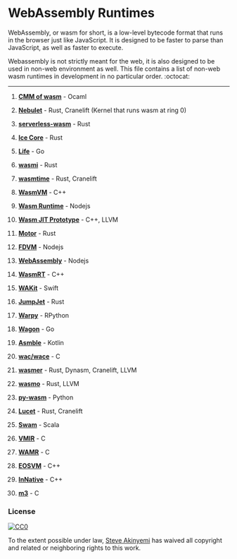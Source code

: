 # WebAssembly Runtimes
WebAssembly, or wasm for short, is a low-level bytecode format that runs in the browser just like JavaScript.
It is designed to be faster to parse than JavaScript, as well as faster to execute.

Webassembly is not strictly meant for the web, it is also designed to be used in non-web environment as well.
This file contains a list of non-web wasm runtimes in development in no particular order. :octocat:

------------------------------------------------------------------------------------------------------

1. **[CMM of wasm](https://github.com/SimonJF/cmm_of_wasm)** - Ocaml

2. **[Nebulet](https://github.com/nebulet/nebulet)** - Rust, Cranelift (Kernel that runs wasm at ring 0)

3. **[serverless-wasm](https://github.com/Geal/serverless-wasm)** - Rust

4. **[Ice Core](https://github.com/losfair/IceCore)** - Rust

5. **[Life](https://github.com/perlin-network/life)** - Go

6. **[wasmi](https://github.com/paritytech/wasmi)** - Rust

7. **[wasmtime](https://github.com/CraneStation/wasmtime)** - Rust, Cranelift

8. **[WasmVM](https://github.com/LuisHsu/WasmVM)** - C++

9. **[Wasm Runtime](https://github.com/kgtkr/wasm-runtime)** - Nodejs

10. **[Wasm JIT Prototype](https://github.com/WebAssembly/wasm-jit-prototype)** - C++, LLVM

11. **[Motor](https://github.com/penberg/motor)** - Rust

12. **[FDVM](https://github.com/funcdef/fdvm)** - Nodejs

13. **[WebAssembly](https://github.com/dcodeIO/webassembly)** - Nodejs

14. **[WasmRT](https://github.com/rhitchcock/wasmrt)** - C++

15. **[WAKit](https://github.com/akkyie/WAKit)** - Swift

16. **[JumpJet](https://github.com/jawm/jumpjet)** - Rust

17. **[Warpy](https://github.com/kanaka/warpy)** - RPython

18. **[Wagon](https://github.com/go-interpreter/wagon)** - Go

19. **[Asmble](https://github.com/cretz/asmble)** - Kotlin

20. **[wac/wace](https://github.com/kanaka/wac)** - C

21. **[wasmer](https://github.com/wasmerio/wasmer)** - Rust, Dynasm, Cranelift, LLVM

22. **[wasmo](https://github.com/appcypher/wasmo)** - Rust, LLVM

23. **[py-wasm](https://github.com/ethereum/py-wasm)** - Python

24. **[Lucet](https://github.com/fastly/lucet)** - Rust, Cranelift

25. **[Swam](https://github.com/satabin/swam)** - Scala

26. **[VMIR](https://github.com/andoma/vmir)** - C

27. **[WAMR](https://github.com/intel/wasm-micro-runtime)** - C

28. **[EOSVM](https://github.com/EOSIO/eos-vm)** - C++

29. **[InNative](https://github.com/innative-sdk/innative)** - C++

30. **[m3](https://github.com/soundandform/m3)** - C

### License

[![CC0](http://mirrors.creativecommons.org/presskit/buttons/88x31/svg/cc-zero.svg)](https://creativecommons.org/publicdomain/zero/1.0/)

To the extent possible under law, [Steve Akinyemi](https://github.com/appcypher) has waived all copyright and related or neighboring rights to this work.
